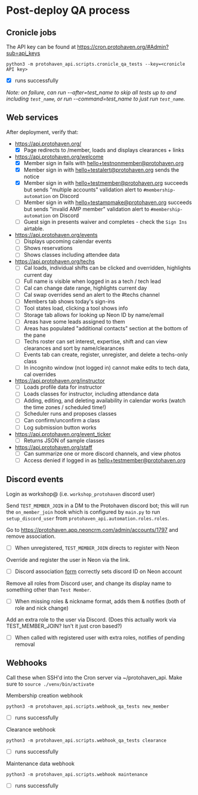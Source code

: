 # Post-deploy QA process

## Cronicle jobs

The API key can be found at https://cron.protohaven.org/#Admin?sub=api_keys

```shell
python3 -m protohaven_api.scripts.cronicle_qa_tests --key=<cronicle API key>
```
* [x] runs successfully

*Note: on failure, can run --after=test_name to skip all tests up to and including `test_name`, or run --command=test_name to just run `test_name`.*

## Web services

After deployment, verify that:

* https://api.protohaven.org/
  * [x] Page redirects to /member, loads and displays clearances + links
* https://api.protohaven.org/welcome
  * [x] Member sign in fails with hello+testnonmember@protohaven.org
  * [x] Member sign in with hello+testalert@protohaven.org sends the notice
  * [x] Member sign in with hello+testmember@protohaven.org succeeds but sends "multiple accounts" validation alert to `#membership-automation` on Discord
  * [ ] Member sign in with hello+testampmake@protohaven.org succeeds but sends "invalid AMP member" validation alert to `#membership-automation` on Discord
  * [ ] Guest sign in presents waiver and completes - check the `Sign Ins` airtable.
* https://api.protohaven.org/events
  * [ ] Displays upcoming calendar events
  * [ ] Shows reservations
  * [ ] Shows classes including attendee data
* https://api.protohaven.org/techs
  * [ ] Cal loads, individual shifts can be clicked and overridden, highlights current day
  * [ ] Full name is visible when logged in as a tech / tech lead
  * [ ] Cal can change date range, highlights current day
  * [ ] Cal swap overrides send an alert to the #techs channel
  * [ ] Members tab shows today's sign-ins
  * [ ] Tool states load, clicking a tool shows info
  * [ ] Storage tab allows for looking up Neon ID by name/email
  * [ ] Areas have some leads assigned to them
  * [ ] Areas has populated "additional contacts" section at the bottom of the pane
  * [ ] Techs roster can set interest, expertise, shift and can view clearances and sort by name/clearances
  * [ ] Events tab can create, register, unregister, and delete a techs-only class
  * [ ] In incognito window (not logged in) cannot make edits to tech data, cal overrides
* https://api.protohaven.org/instructor
  * [ ] Loads profile data for instructor
  * [ ] Loads classes for instructor, including attendance data
  * [ ] Adding, editing, and deleting availability in calendar works (watch the time zones / scheduled time!)
  * [ ] Scheduler runs and proposes classes
  * [ ] Can confirm/unconfirm a class
  * [ ] Log submission button works
* https://api.protohaven.org/event_ticker
  * [ ] Returns JSON of sample classes
* https://api.protohaven.org/staff
  * [ ] Can summarize one or more discord channels, and view photos
  * [ ] Access denied if logged in as hello+testmember@protohaven.org

## Discord events

Login as workshop@ (i.e. `workshop_protohaven` discord user)

Send `TEST_MEMBER_JOIN` in a DM to the Protohaven discord bot; this will
run the `on_member_join` hook which is configured by `main.py` to run
`setup_discord_user` from `protohaven_api.automation.roles.roles`.

Go to https://protohaven.app.neoncrm.com/admin/accounts/1797 and remove association.

* [ ] When unregistered, `TEST_MEMBER_JOIN` directs to register with Neon

Override and register the user in Neon via the link.

* [ ] Discord association [form](https://staging.api.protohaven.org/member?discord_id=asdf) correctly sets discord ID on Neon account

Remove all roles from Discord user, and change its display name to something other than `Test Member`.

* [ ] When missing roles & nickname format, adds them & notifies (both of role and nick change)

Add an extra role to the user via Discord. (Does this actually work via TEST_MEMBER_JOIN? Isn't it just cron based?)

* [ ] When called with registered user with extra roles, notifies of pending removal

## Webhooks

Call these when SSH'd into the Cron server via ~/protohaven_api. Make sure to `source ./venv/bin/activate`

Membership creation webhook

```shell
python3 -m protohaven_api.scripts.webhook_qa_tests new_member
```
* [ ] runs successfully

Clearance webhook

```shell
python3 -m protohaven_api.scripts.webhook_qa_tests clearance
```
* [ ] runs successfully

Maintenance data webhook

```shell
python3 -m protohaven_api.scripts.webhook maintenance
```
* [ ] runs successfully

